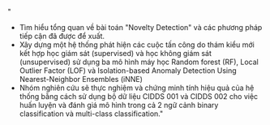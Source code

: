 "
- Tìm hiểu tổng quan về bài toán "Novelty Detection" và các phương pháp tiếp cận đã được để xuất.
- Xây dựng một hệ thống phát hiện các cuộc tấn công do thám kiểu mới kết hợp học giám sát (supervised) và học không giám sát (unsupervised) sử dụng ba mô hình máy học Random forest (RF), Local Outlier Factor (LOF) và Isolation-based Anomaly Detection Using Nearest-Neighbor Ensembles (iNNE)
- Nhóm nghiên cứu sẽ thực nghiệm và chứng minh tính hiệu quả của hệ thống bằng cách sử dụng bộ dữ liệu CIDDS 001 và CIDDS 002 cho việc huấn luyện và đánh giá mô hình trong cả 2 ngữ cảnh binary classification và multi-class classification." 
